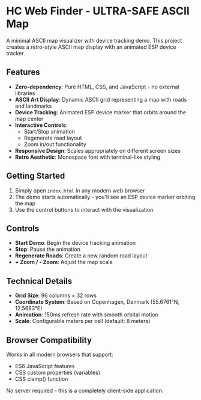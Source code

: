 # HC Web Finder - ULTRA-SAFE ASCII Map

A minimal ASCII map visualizer with device tracking demo. This project creates a retro-style ASCII map display with an animated ESP device tracker.

## Features

- **Zero-dependency**: Pure HTML, CSS, and JavaScript - no external libraries
- **ASCII Art Display**: Dynamic ASCII grid representing a map with roads and landmarks
- **Device Tracking**: Animated ESP device marker that orbits around the map center
- **Interactive Controls**:
  - Start/Stop animation
  - Regenerate road layout
  - Zoom in/out functionality
- **Responsive Design**: Scales appropriately on different screen sizes
- **Retro Aesthetic**: Monospace font with terminal-like styling

## Getting Started

1. Simply open `index.html` in any modern web browser
2. The demo starts automatically - you'll see an ESP device marker orbiting the map
3. Use the control buttons to interact with the visualization

## Controls

- **Start Demo**: Begin the device tracking animation
- **Stop**: Pause the animation
- **Regenerate Roads**: Create a new random road layout
- **+ Zoom / - Zoom**: Adjust the map scale

## Technical Details

- **Grid Size**: 96 columns × 32 rows
- **Coordinate System**: Based on Copenhagen, Denmark (55.6761°N, 12.5683°E)
- **Animation**: 150ms refresh rate with smooth orbital motion
- **Scale**: Configurable meters per cell (default: 8 meters)

## Browser Compatibility

Works in all modern browsers that support:
- ES6 JavaScript features
- CSS custom properties (variables)
- CSS clamp() function

No server required - this is a completely client-side application.
